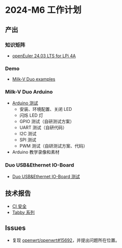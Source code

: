 # 2024-M6 工作计划

## 产出

### 知识矩阵

- [openEuler 24.03 LTS for LPi 4A](https://github.com/KevinMX/support-matrix/pull/29)

### Demo

- [Milk-V Duo examples](https://github.com/ruyisdk/pmd/tree/main/RVBoardDemo/milkv-duo/duo-example)

### Milk-V Duo Arduino

- [Arduino 测试](https://github.com/ArielHeleneto/Work-PLCT/tree/master/duo/Arduino)
  - 安装、环境配置、关闭 LED
  - 闪烁 LED 灯
  - GPIO 测试（自研测试方案）
  - UART 测试（自研代码）
  - I2C 测试
  - SPI 测试
  - PWM 测试（自研测试方案、代码）
- Arduino 教学录像和素材

### Duo USB&Ethernet IO-Board

- [Duo USB&Ethernet IO-Board 测试](https://github.com/ArielHeleneto/Work-PLCT/tree/master/duo/Board)

## 技术报告

- [CI 安全](../report/CI.pdf)
- [Tabby 系列](../report/tabby.pdf)

## Issues

- 复现 [openwrt/openwrt#15692](https://github.com/openwrt/openwrt/issues/15692)，并提出问题所在位置。
